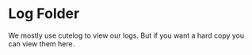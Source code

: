 # Log Folder

We mostly use cutelog to view our logs. But if you want a hard copy you can
view them here.
